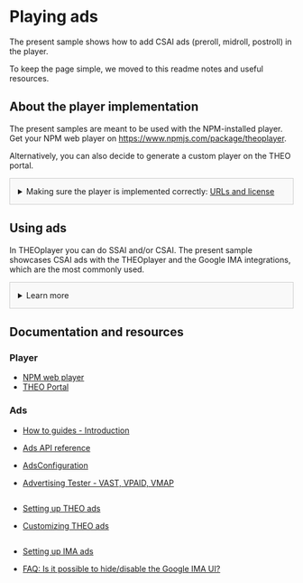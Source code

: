 # Playing ads
The present sample shows how to add CSAI ads (preroll, midroll, postroll) in the player. 

To keep the page simple, we moved to this readme notes and useful resources.

## About the player implementation
The present samples are meant to be used with the NPM-installed player. Get your NPM web player on https://www.npmjs.com/package/theoplayer.

Alternatively, you can also decide to generate a custom player on the THEO portal.

<details style="border:1px solid #ccc;padding:1em; background-color:#f9f9f9">
  <summary>Making sure the player is implemented correctly: <u>URLs and license</u></summary>

### Check the URLs
Once you have installed your player, check whether the following URLs need changing to point to the folder containing the player SDK:
* UI CSS library: `href="../../node_modules/theoplayer/ui.css"`
* THEOplayer library: `src="../../node_modules/theoplayer/THEOplayer.js"`
* libraryLocation: `libraryLocation: "../../node_modules/theoplayer/"`

### License
The license included in the implementation only allows for playback on _localhost_.
To play on any other domains, as well as to make sure your license doesn't expire, get your license on  https://portal.theoplayer.com.
</details>

## Using ads
In THEOplayer you can do SSAI and/or CSAI.
The present sample showcases CSAI ads with the THEOplayer and the Google IMA integrations, which are the most commonly used.

<details style="border:1px solid #ccc;padding:1em; background-color:#f9f9f9">
  <summary>Learn more</summary>

### Notes about the THEOplayer integration
Ads can be played in THEOplayer out of the box with the THEO integration. For this, you don't need to add any library, nor to specify any integration in your adSource. 

The UI, including the language, is customizable. Check the links below for related resources.

### Notes about the Google IMA integration
Ads can also be played in THEOplayer with the Google IMA integration. For this, the IMA library is needed. You also need to specify `integration: 'google-ima'` in your adSource.

Some aspects of the UI are customizable, but since IMA ads play in an `<iframe>`, this cannot be changed at will. Check the links below for related resources.
</details>

## Documentation and resources
### Player
* [NPM web player](https://www.npmjs.com/package/theoplayer)
* [THEO Portal](https://portal.theoplayer.com)

### Ads
* [How to guides - Introduction](https://docs.theoplayer.com/how-to-guides/01-ads/00-introduction.md)
* [Ads API reference](https://docs.theoplayer.com/api-reference/web/theoplayer.ads.md)
* [AdsConfiguration](https://docs.theoplayer.com/api-reference/web/theoplayer.adsconfiguration.md)
* [Advertising Tester - VAST, VPAID, VMAP](https://www.theoplayer.com/theoplayer-demo-advertisement-tester-vpaid-vast-vmap)

* [Setting up THEO ads](https://docs.theoplayer.com/how-to-guides/01-ads/03-how-to-set-up-vast-and-vmap.md)
  <span style="display: inline-block;height:2em"></span>
* [Customizing THEO ads](https://docs.theoplayer.com/how-to-guides/01-ads/02-customizing-the-ad-overlay-text.md)
  
* [Setting up IMA ads](https://docs.theoplayer.com/how-to-guides/01-ads/10-google-ima.md)
  <span style="display: inline-block;height:2em"></span>
* [FAQ: Is it possible to hide/disable the Google IMA UI?](https://docs.theoplayer.com/how-to-guides/11-ui/05-is-it-possible-to-hide-googla-ima.md)




